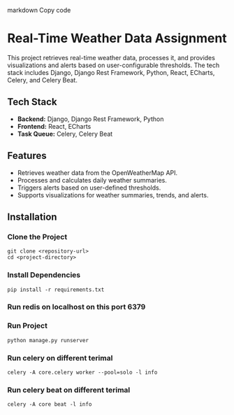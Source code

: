 markdown
Copy code
# Real-Time Weather Data Assignment

This project retrieves real-time weather data, processes it, and provides visualizations and alerts based on user-configurable thresholds. The tech stack includes Django, Django Rest Framework, Python, React, ECharts, Celery, and Celery Beat.

## Tech Stack

- **Backend:** Django, Django Rest Framework, Python
- **Frontend:** React, ECharts
- **Task Queue:** Celery, Celery Beat

## Features

- Retrieves weather data from the OpenWeatherMap API.
- Processes and calculates daily weather summaries.
- Triggers alerts based on user-defined thresholds.
- Supports visualizations for weather summaries, trends, and alerts.

## Installation

### Clone the Project
    git clone <repository-url>
    cd <project-directory>

### Install Dependencies
    pip install -r requirements.txt

### Run redis on localhost on this port 6379

### Run Project
    python manage.py runserver

### Run celery on different terimal
    celery -A core.celery worker --pool=solo -l info

### Run celery beat on different terimal
    celery -A core beat -l info
